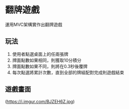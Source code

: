 # 翻牌遊戲
運用MVC架構實作出翻牌遊戲

## 玩法
1. 使用者點選桌面上的任兩張牌
2. 牌面點數如果相同，則獲取10分積分
3. 牌面點數如果不同，則將在0.3秒後覆牌
4. 每次點選將累計次數，直到全部的牌組配對完成則遊戲結束

## 遊戲畫面
(https://i.imgur.com/BJZEH6Z.jpg)